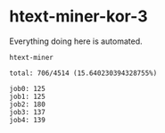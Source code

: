 # htext-miner-kor-3

Everything doing here is automated.

```
htext-miner

total: 706/4514 (15.640230394328755%)

job0: 125
job1: 125
job2: 180
job3: 137
job4: 139
```
